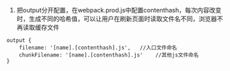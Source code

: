 1. 把output分开配置，在webpack.prod.js中配置contenthash，每次内容改变时，生成不同的哈希值，可以让用户在刷新页面时读取文件名不同，浏览器不再读取缓存文件
```
output {
    filename: '[name].[contenthash].js',   //入口文件命名
    chunkFilename: '[name].[contenthash].js'    //其他js文件命名
}
```

    